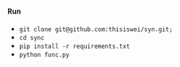 
#### Run


- `git clone git@github.com:thisiswei/syn.git;`
- `cd sync`
- `pip install -r requirements.txt`
- `python func.py`
